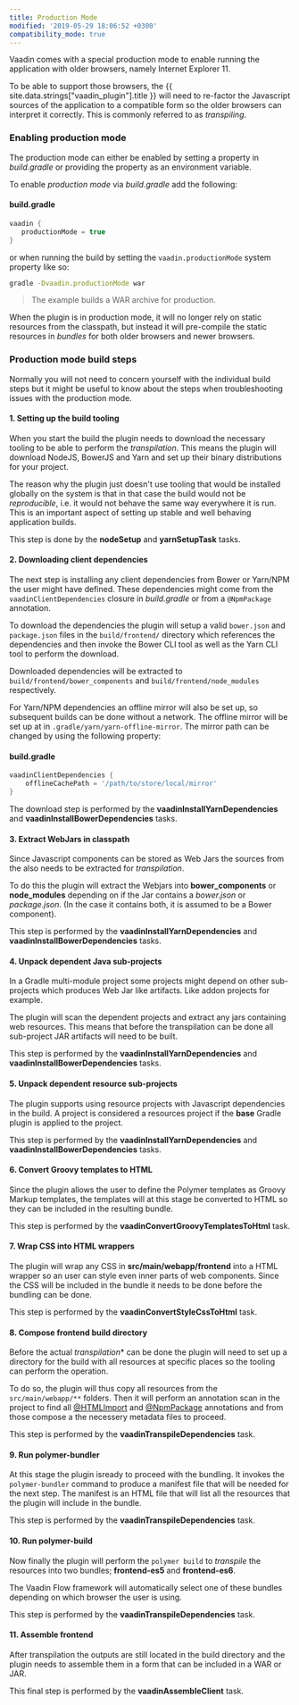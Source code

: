 ```yaml
---
title: Production Mode
modified: '2019-05-29 18:06:52 +0300'
compatibility_mode: true
---
```


Vaadin comes with a special production mode to enable running the application with older browsers, namely Internet Explorer 11.

To be able to support those browsers, the {{ site.data.strings["vaadin_plugin"].title }}  will need to re-factor the
Javascript sources of the application to a compatible form so the older browsers can interpret it correctly. This is commonly referred
to as *transpiling*.


### Enabling production mode

The production mode can either be enabled by setting a property in *build.gradle* or providing the property as an environment variable.

To enable *production mode* via *build.gradle* add the following:

#### build.gradle
```groovy
vaadin {
   productionMode = true
}
```

or when running the build by setting the ``vaadin.productionMode`` system property like so:

```bash
gradle -Dvaadin.productionMode war
```
> The example builds a WAR archive for production.


When the plugin is in production mode, it will no longer rely on static resources from the classpath, but instead it will pre-compile the
static resources in *bundles* for both older browsers and newer browsers.

### Production mode build steps

Normally you will not need to concern yourself with the individual build steps but it might be useful to know about the steps when troubleshooting 
issues with the production mode.

#### 1. Setting up the build tooling

When you start the build the plugin needs to download the necessary tooling to be able to perform the *transpilation*. This means the plugin will
download NodeJS, BowerJS and Yarn and set up their binary distributions for your project.

The reason why the plugin just doesn't use tooling that would be installed globally on the system is that in that case the build would not be *reproducible*, i.e. it would not behave the same way everywhere it is run. This is an important aspect of setting up stable and well behaving application builds.

This step is done by the **nodeSetup** and **yarnSetupTask** tasks.

#### 2. Downloading client dependencies

The next step is installing any client dependencies from Bower or Yarn/NPM the user might have defined. These dependencies might come from the ``vaadinClientDependencies`` closure in *build.gradle* or from a ``@NpmPackage`` annotation.

To download the dependencies the plugin will setup a valid ``bower.json`` and ``package.json`` files in the ``build/frontend/`` directory which 
references the dependencies and then invoke the Bower CLI tool as well as the Yarn CLI tool to perform the download.

Downloaded dependencies will be extracted to ``build/frontend/bower_components`` and ``build/frontend/node_modules`` respectively.

For Yarn/NPM dependencies an offline mirror will also be set up, so subsequent builds can be done without a network. The offline mirror will be
set up at in ``.gradle/yarn/yarn-offline-mirror``. The mirror path can be changed by using the following property:

#### build.gradle
```groovy
vaadinClientDependencies {
    offlineCachePath = '/path/to/store/local/mirror'
}
```

The download step is performed by the **vaadinInstallYarnDependencies** and **vaadinInstallBowerDependencies** tasks.

#### 3. Extract WebJars in classpath

Since Javascript components can be stored as Web Jars the sources from the also needs to be extracted for *transpilation*.

To do this the plugin will extract the Webjars into **bower_components** or **node_modules** depending on if the Jar contains
a *bower.json* or *package.json*. (In the case it contains both, it is assumed to be a Bower component).

This step is performed by the **vaadinInstallYarnDependencies** and **vaadinInstallBowerDependencies** tasks.

#### 4. Unpack dependent Java sub-projects

In a Gradle multi-module project some projects might depend on other sub-projects which produces Web Jar like artifacts. Like addon projects for example.

The plugin will scan the dependent projects and extract any jars containing web resources. This means that before the transpilation can be done all sub-project JAR artifacts will need to be built.

This step is performed by the **vaadinInstallYarnDependencies** and **vaadinInstallBowerDependencies** tasks.

#### 5. Unpack dependent resource sub-projects

The plugin supports using resource projects with Javascript dependencies in the build. A project is considered a resources project if the **base** Gradle plugin is applied to the project.

This step is performed by the **vaadinInstallYarnDependencies** and **vaadinInstallBowerDependencies** tasks.

#### 6. Convert Groovy templates to HTML

Since the plugin allows the user to define the Polymer templates as Groovy Markup templates, the templates will at this stage be converted to HTML so they
can be included in the resulting bundle.

This step is performed by the **vaadinConvertGroovyTemplatesToHtml** task.

#### 7. Wrap CSS into HTML wrappers

The plugin will wrap any CSS in **src/main/webapp/frontend** into a HTML wrapper so an user can style even inner parts of web components. Since the CSS will
be included in the bundle it needs to be done before the bundling can be done.

This step is performed by the **vaadinConvertStyleCssToHtml** task.

#### 8. Compose frontend build directory

Before the actual *transpilation** can be done the plugin will need to set up a directory for the build with all resources at specific places so the tooling
can perform the operation.

To do so, the plugin will thus copy all resources from the ``src/main/webapp/**`` folders. Then it will perform an annotation scan in the project to find all [@HTMLImport]() and [@NpmPackage]() annotations and from those compose a the necessery metadata files to proceed.

This step is performed by the **vaadinTranspileDependencies** task.

#### 9. Run polymer-bundler

At this stage the plugin isready to proceed with the bundling. It invokes the ``polymer-bundler`` command to produce a manifest file that will be needed for the next step. The manifest is an HTML file that will list all the resources that the plugin will include in the bundle.

This step is performed by the **vaadinTranspileDependencies** task.

#### 10. Run polymer-build

Now finally the plugin will perform the ``polymer build`` to *transpile* the resources into two bundles; **frontend-es5** and **frontend-es6**. 

The Vaadin Flow framework will automatically select one of these bundles depending on which browser the user is using.

This step is performed by the **vaadinTranspileDependencies** task.

#### 11. Assemble frontend

After transpilation the outputs are still located in the build directory and the plugin needs to assemble them in a form that can be included in a WAR
or JAR.

This final step is performed by the **vaadinAssembleClient** task.

